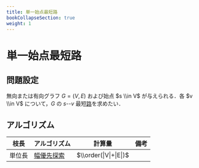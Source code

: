 ```yaml
---
title: 単一始点最短路
bookCollapseSection: true
weight: 1
---
```


# 単一始点最短路
## 問題設定
無向または有向グラフ $G=(V,E)$ および始点 $s \\in V$ が与えられる．各 $v \\in V$ について，$G$ の $s$--$v$ 最短[路](..)を求めたい．

## アルゴリズム

| 枝長 | アルゴリズム | 計算量 | 備考 |
| --- | ---------- | ----- | --- |
| 単位長 | [幅優先探索](bfs) | $\\order(\|V\|+\|E\|)$ |  |
